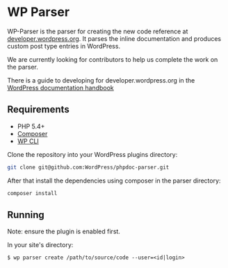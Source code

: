 # WP Parser

WP-Parser is the parser for creating the new code reference at [developer.wordpress.org](http://developer.wordpress.org/reference). It parses the inline documentation and produces custom post type entries in WordPress.

We are currently looking for contributors to help us complete the work on the parser.

There is a guide to developing for developer.wordpress.org in the [WordPress documentation handbook](http://make.wordpress.org/docs/handbook/projects/devhub/)

## Requirements
* PHP 5.4+
* [Composer](https://getcomposer.org/)
* [WP CLI](http://wp-cli.org/)

Clone the repository into your WordPress plugins directory:

```bash
git clone git@github.com:WordPress/phpdoc-parser.git 
```

After that install the dependencies using composer in the parser directory:

```bash
composer install
```

## Running
Note: ensure the plugin is enabled first.

In your site's directory:

	$ wp parser create /path/to/source/code --user=<id|login>
